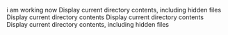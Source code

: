 i am working now
Display current directory contents, including hidden files
Display current directory contents
Display current directory contents
Display current directory contents, including hidden files
